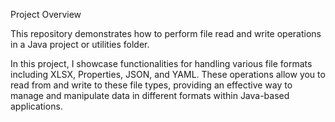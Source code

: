 Project Overview

This repository demonstrates how to perform file read and write operations in a Java project or utilities folder.

In this project, I showcase functionalities for handling various file formats including XLSX, Properties, JSON, and YAML. These operations allow you to read from and write to these file types, providing an effective way to manage and manipulate data in different formats within Java-based applications.
